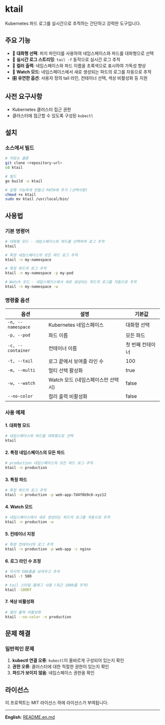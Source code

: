 # ktail

Kubernetes 파드 로그를 실시간으로 추적하는 간단하고 강력한 도구입니다.

## 주요 기능

- 🎯 **대화형 선택**: 퍼지 파인더를 사용하여 네임스페이스와 파드를 대화형으로 선택
- 🔄 **실시간 로그 스트리밍**: `tail -f` 동작으로 실시간 로그 추적
- 🎨 **컬러 출력**: 네임스페이스와 파드 이름을 초록색으로 표시하여 가독성 향상
- 👀 **Watch 모드**: 네임스페이스에서 새로 생성되는 파드의 로그를 자동으로 추적
- 🎛️ **유연한 옵션**: 사용자 정의 tail 라인, 컨테이너 선택, 색상 비활성화 등 지원

## 사전 요구사항

- Kubernetes 클러스터 접근 권한
- 클러스터에 접근할 수 있도록 구성된 `kubectl`

## 설치

### 소스에서 빌드

```bash
# 저장소 클론
git clone <repository-url>
cd ktail

# 빌드
go build -o ktail

# 실행 가능하게 만들고 PATH에 추가 (선택사항)
chmod +x ktail
sudo mv ktail /usr/local/bin/
```

## 사용법

### 기본 명령어

```bash
# 대화형 모드 - 네임스페이스와 파드를 선택하여 로그 추적
ktail

# 특정 네임스페이스의 모든 파드 로그 추적
ktail -n my-namespace

# 특정 파드의 로그 추적
ktail -n my-namespace -p my-pod

# Watch 모드 - 네임스페이스에서 새로 생성되는 파드의 로그를 자동으로 추적
ktail -n my-namespace -w
```

### 명령줄 옵션

| 옵션 | 설명 | 기본값 |
|------|------|--------|
| `-n, --namespace` | Kubernetes 네임스페이스 | 대화형 선택 |
| `-p, --pod` | 파드 이름 | 모든 파드 |
| `-c, --container` | 컨테이너 이름 | 첫 번째 컨테이너 |
| `-t, --tail` | 로그 끝에서 보여줄 라인 수 | 100 |
| `-m, --multi` | 멀티 선택 활성화 | true |
| `-w, --watch` | Watch 모드 (네임스페이스만 선택 시) | false |
| `--no-color` | 컬러 출력 비활성화 | false |

### 사용 예제

#### 1. 대화형 모드
```bash
# 네임스페이스와 파드를 대화형으로 선택
ktail
```

#### 2. 특정 네임스페이스의 모든 파드
```bash
# production 네임스페이스의 모든 파드 로그 추적
ktail -n production
```

#### 3. 특정 파드
```bash
# 특정 파드의 로그 추적
ktail -n production -p web-app-7d4f8b9c6-xyz12
```

#### 4. Watch 모드
```bash
# 네임스페이스에서 새로 생성되는 파드의 로그를 자동으로 추적
ktail -n production -w
```

#### 5. 컨테이너 지정
```bash
# 특정 컨테이너의 로그 추적
ktail -n production -p web-app -c nginx
```

#### 6. 로그 라인 수 조정
```bash
# 마지막 500줄을 보여주고 추적
ktail -t 500

# tail 스타일 플래그 사용 (최근 1000줄 추적)
ktail -1000f
```

#### 7. 색상 비활성화
```bash
# 컬러 출력 비활성화
ktail --no-color -n production
```

## 문제 해결

### 일반적인 문제

1. **kubectl 연결 오류**: `kubectl`이 올바르게 구성되어 있는지 확인
2. **권한 오류**: 클러스터에 대한 적절한 권한이 있는지 확인
3. **파드가 보이지 않음**: 네임스페이스 권한을 확인

## 라이선스

이 프로젝트는 MIT 라이선스 하에 라이선스가 부여됩니다.

---

**English**: [README.en.md](README.en.md)